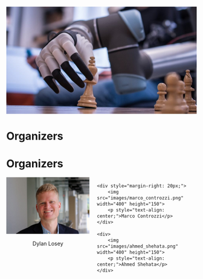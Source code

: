 ![Image](images/image.png)

# Organizers 
# Organizers 

<div style="display: flex; justify-content: center;">
    <div style="margin-right: 20px;">
        <img src="images/dylan_losey.png" width="400" height="150">
        <p style="text-align: center;">Dylan Losey</p>
    </div>

    <div style="margin-right: 20px;">
        <img src="images/marco_controzzi.png" width="400" height="150">
        <p style="text-align: center;">Marco Controzzi</p>
    </div>

    <div>
        <img src="images/ahmed_shehata.png" width="400" height="150">
        <p style="text-align: center;">Ahmed Shehata</p>
    </div>
</div>